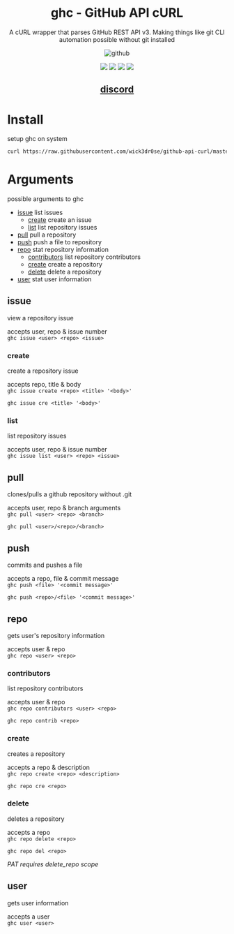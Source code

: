 <div align="center">
<h1>ghc - GitHub API cURL</h1>
<p>A cURL wrapper that parses GitHub REST API v3. Making things like git CLI automation possible without git installed</p>

![github](https://miro.medium.com/max/1200/1*9PnPjPI65fGwLiMfluVLrw.jpeg)

<img src="https://img.shields.io/badge/Shell_Script-121011?style=for-the-badge&logo=gnu-bash&logoColor=white"></img>
<img src="https://img.shields.io/badge/Made%20with-Bash-1f425f.svg"></img>
<img src=https://img.shields.io/badge/Maintained%3F-yes-green.svg></img>
<img src="https://badge-size.herokuapp.com/wick3dr0se/github-api-curl/master/ghc"></img>

<h2><a href="https://discord.gg/TstuWvDzXr">discord</a></h2>
</div>

# Install
setup ghc on system

```sh
curl https://raw.githubusercontent.com/wick3dr0se/github-api-curl/master/install.sh -O && bash install.sh
```

# Arguments
possible arguments to ghc
  
- [issue](#issue) list issues
  - [create](#create) create an issue
  - [list](#list) list repository issues
- [pull](#pull) pull a repository
- [push](#push) push a file to repository
- [repo](#repo) stat repository information
  - [contributors](#contributors) list repository contributors
  - [create](#create) create a repository
  - [delete](#delete) delete a repository
- [user](#user) stat user information

## issue
view a repository issue

accepts user, repo & issue number  
`ghc issue <user> <repo> <issue>`

### create
create a repository issue

accepts repo, title & body  
`ghc issue create <repo> <title> '<body>'`  

`ghc issue cre <title> '<body>'`

### list
list repository issues

accepts user, repo & issue number  
`ghc issue list <user> <repo> <issue>`

## pull
clones/pulls a github repository without .git  

accepts user, repo & branch arguments  
`ghc pull <user> <repo> <branch>`  

`ghc pull <user>/<repo>/<branch>`

## push
commits and pushes a file

accepts a repo, file & commit message  
`ghc push <file> '<commit message>'`  

`ghc push <repo>/<file> '<commit message>'`

## repo
gets user's repository information

accepts user & repo  
`ghc repo <user> <repo>`

### contributors
list repository contributors

accepts user & repo  
`ghc repo contributors <user> <repo>`  

`ghc repo contrib <repo>`

### create
creates a repository

accepts a repo & description  
`ghc repo create <repo> <description>`  

`ghc repo cre <repo>`

### delete
deletes a repository

accepts a repo   
`ghc repo delete <repo>`  

`ghc repo del <repo>`

_PAT requires delete_repo scope_

## user
gets user information

accepts a user  
`ghc user <user>`
